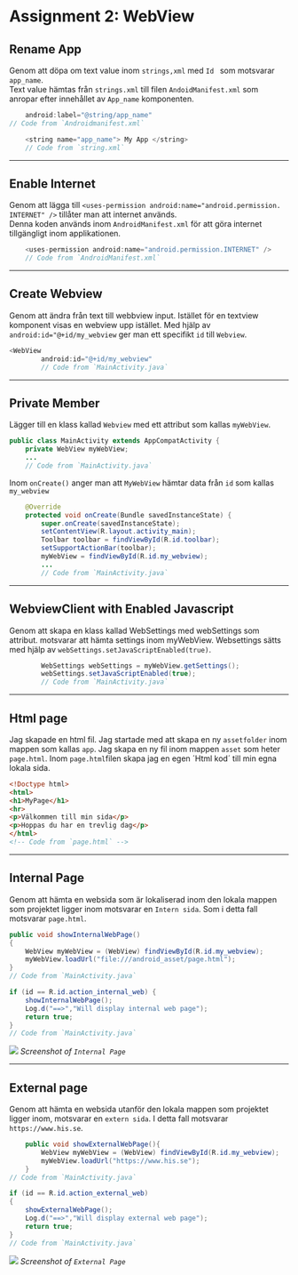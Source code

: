 
# Assignment 2: WebView

## Rename App
Genom att döpa om text value inom `strings,xml` med `Id ` som motsvarar `app_name`.   
Text value hämtas från `strings.xml` till filen `AndoidManifest.xml` som anropar efter innehållet av `App_name` komponenten.
```java
    android:label="@string/app_name"
// Code from `Androidmanifest.xml`
```

``` java
    <string name="app_name"> My App </string>
    // Code from `string.xml`
```  

****
## Enable Internet
Genom att lägga till `<uses-permission android:name="android.permission. INTERNET" />` tillåter man att internet används.  
Denna koden används inom `AndroidManifest.xml` för att göra internet tillgängligt inom applikationen.

``` java
    <uses-permission android:name="android.permission.INTERNET" /> 
    // Code from `AndroidManifest.xml`
```

****
## Create Webview
Genom att ändra från text till webbview input. Istället för en textview komponent visas en webview upp istället. Med hjälp av `android:id="@+id/my_webview` ger man ett specifikt `id` till `Webview`.

``` java
<WebView
        android:id="@+id/my_webview"
        // Code from `MainActivity.java`

```

****
## Private Member

Lägger till en klass kallad `Webview` med ett attribut som kallas `myWebView`.

``` java
public class MainActivity extends AppCompatActivity {
    private WebView myWebView;
    ...
    // Code from `MainActivity.java`
```


Inom `onCreate()` anger man att `MyWebView` hämtar data från `id` som kallas `my_webview`
``` java
    @Override
    protected void onCreate(Bundle savedInstanceState) {
        super.onCreate(savedInstanceState);
        setContentView(R.layout.activity_main);
        Toolbar toolbar = findViewById(R.id.toolbar);
        setSupportActionBar(toolbar);
        myWebView = findViewById(R.id.my_webview);
        ...
        // Code from `MainActivity.java`
```


****
## WebviewClient with Enabled Javascript
Genom att skapa en klass kallad WebSettings med webSettings som attribut. motsvarar att hämta settings inom myWebView. Websettings sätts med hjälp av `webSettings.setJavaScriptEnabled(true)`.

``` java
        WebSettings webSettings = myWebView.getSettings();
        webSettings.setJavaScriptEnabled(true);
        // Code from `MainActivity.java`
```

****
## Html page
Jag skapade en html fil. Jag startade med att skapa en ny `assetfolder` inom mappen som kallas `app`. Jag skapa en ny fil inom mappen `asset` som heter `page.html`.
Inom `page.html`filen skapa jag en egen ´Html kod´ till min egna lokala sida.

``` html
<!Doctype html>
<html>
<h1>MyPage</h1>
<hr>
<p>Välkommen till min sida</p>
<p>Hoppas du har en trevlig dag</p>
</html>
<!-- Code from `page.html` -->
```

****
## Internal Page

Genom att hämta en websida som är lokaliserad inom den lokala mappen som projektet ligger inom motsvarar en `Intern sida`.
Som i detta fall motsvarar `page.html`.


``` java
public void showInternalWebPage()
{
    WebView myWebView = (WebView) findViewById(R.id.my_webview);
    myWebView.loadUrl("file:///android_asset/page.html");
}
// Code from `MainActivity.java`
```


``` java
if (id == R.id.action_internal_web) {
    showInternalWebPage();
    Log.d("==>","Will display internal web page");
    return true;
}
// Code from `MainActivity.java` 
```

![](Internal.png)
_Screenshot of `Internal Page`_

****
## External page

Genom att hämta en websida utanför den lokala mappen som projektet ligger inom, motsvarar en  `extern sida`.
I detta fall motsvarar `https://www.his.se`.

``` java
    public void showExternalWebPage(){
        WebView myWebView = (WebView) findViewById(R.id.my_webview);
        myWebView.loadUrl("https://www.his.se");
    }
// Code from `MainActivity.java`
```


``` java
if (id == R.id.action_external_web) 
{
    showExternalWebPage();
    Log.d("==>","Will display external web page");
    return true;
}
// Code from `MainActivity.java`
```

![](External.png)
_Screenshot of `External Page`_

